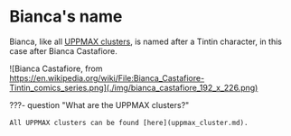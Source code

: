 # Bianca's name

Bianca, like all [UPPMAX clusters](uppmax_cluster.md),
is named after a Tintin character,
in this case after Bianca Castafiore.

![Bianca Castafiore, from https://en.wikipedia.org/wiki/File:Bianca_Castafiore-Tintin_comics_series.png](./img/bianca_castafiore_192_x_226.png)

???- question "What are the UPPMAX clusters?"

    All UPPMAX clusters can be found [here](uppmax_cluster.md).
